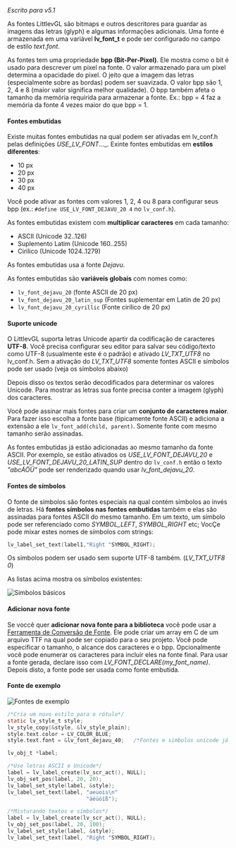 _Escrito para v5.1_

As fontes LittlevGL são bitmaps e outros descritores para guardar as imagens das letras (glyph) e algumas informações adicionais. Uma fonte é armazenada em uma variável **lv_font_t** e pode ser configurado no campo de estilo _text.font_.
 
As fontes tem uma propriedade **bpp (Bit-Per-Pixel)**. Ele mostra como o bit é usado para descrever um pixel na fonte. O valor armazenado para um pixel determina a opacidade do pixel. O jeito que a imagem das letras (especialmente sobre as bordas) podem ser suavizada. O valor bpp são 1, 2, 4 e 8 (maior valor significa melhor qualidade). O bpp também afeta o tamanho da memória requirida para armazenar a fonte. Ex.: bpp = 4 faz a memória da fonte 4 vezes maior do que bpp = 1.

#### Fontes embutidas

Existe muitas fontes embutidas na qual podem ser ativadas em lv_conf.h pelas definições _USE_LV_FONT_..._. Exinte fontes embutidas em **estilos diferentes**:

- 10 px
- 20 px
- 30 px
- 40 px

Você pode ativar as fontes com valores 1, 2, 4 ou 8 para configurar seus bpp (ex.: `#define USE_LV_FONT_DEJAVU_20 4` no `lv_conf.h`).

As fontes embutidas existem com **multiplicar caracteres** em cada tamanho:

- ASCII (Unicode 32..126)
- Suplemento Latim (Unicode 160..255)
- Cirilico (Unicode 1024..1279)

As fontes embutidas usa a fonte _Dejavu_.

As fontes embutidas são **variáveis globais** com nomes como:

- `lv_font_dejavu_20` (fonte ASCII de 20 px)
- `lv_font_dejavu_20_latin_sup` (Fontes suplementar em Latin de 20 px)
- `lv_font_dejavu_20_cyrillic` (Fonte cirílico de 20 px)

#### Suporte unicode

O LittlevGL suporta letras Unicode apartir da codificação de caracteres **UTF-8**. Você precisa configurar seu editor para salvar seu código/texto como UTF-8 (usualmente este é o padrão) e ativado _LV_TXT_UTF8_ no lv_conf.h. Sem a ativação do _LV_TXT_UTF8_ somente fontes ASCII e símbolos pode ser usado (veja os símbolos abaixo)

Depois disso os textos serão decodificados para determinar os valores Unicode. Para mostrar as letras sua fonte precisa conter a imagem (glyph) dos caracteres.

Você pode assinar mais fontes para criar um **conjunto de caracteres maior**. Para fazer isso escolha a fonte base (tipicamente fonte ASCII) e adiciona a extensão a ele `lv_font_add(child, parent)`. Somente fonte com mesmo tamanho serão assinadas.

As fontes embutidas já estão adicionadas ao mesmo tamanho da fonte ASCII. Por exemplo, se estão ativados os _USE_LV_FONT_DEJAVU_20_ e _USE_LV_FONT_DEJAVU_20_LATIN_SUP_ dentro do `lv_conf.h` então o texto _"abcÁÖÜ"_ pode ser renderizado quando usar _lv_font_dejavu_20_.

#### Fontes de símbolos

O fonte de símbolos são fontes especiais na qual contém símbolos ao invés de letras. Há **fontes símbolos nas fontes embutidas** também e elas são assinadas para fontes ASCII do mesmo tamanho. Em um texto, um símbolo pode ser referenciado como _SYMBOL_LEFT_, _SYMBOL_RIGHT_ etc; VocÇe pode mixar estes nomes de símbolos com strings:

```c
lv_label_set_text(label1,"Right "SYMBOL_RIGHT);
```

Os símbolos podem ser usado sem suporte UTF-8 também. (_LV_TXT_UTF8 0_)

As listas acima mostra os símbolos existentes:

![Símbolos básicos](https://littlevgl.com/docs/symbols.png)

#### Adicionar nova fonte

Se voccê quer **adicionar nova fonte para a biblioteca** você pode usar a [Ferramenta de Conversão de Fonte](https://littlevgl.com/ttf-font-to-c-array). Ele pode criar um array em C de um arquivo TTF na qual pode ser copiado para o seu projeto. Você pode especificar o tamanho, o alcance dos caracteres e o bpp. Opcionalmente você pode enumerar os caracteres para incluir eles na fonte final. Para usar a fonte gerada, declare isso com _LV_FONT_DECLARE(my_font_name)_. Depois disto, a fonte pode ser usada como fonte embutida.

#### Fonte de exemplo

![Fontes de exemplo](https://littlevgl.com/docs/example-fonts.png)

```c
/*Cria um novo estilo para o rótulo*/
static lv_style_t style;
lv_style_copy(&style, &lv_style_plain);
style.text.color = LV_COLOR_BLUE;
style.text.font = &lv_font_dejavu_40;   /*Fontes e símbolos unicode já assinadas para a biblioteca*/

lv_obj_t *label;

/*Use letras ASCII e Unicode*/
label = lv_label_create(lv_scr_act(), NULL);
lv_obj_set_pos(label, 20, 20);
lv_label_set_style(label, &style);
lv_label_set_text(label, "aeuois\n"
                         "äéüöíß");

/*Misturando textos e símbolos*/
label = lv_label_create(lv_scr_act(), NULL);
lv_obj_set_pos(label, 20, 100);
lv_label_set_style(label, &style);
lv_label_set_text(label, "Right "SYMBOL_RIGHT);
```
